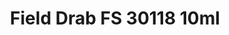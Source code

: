 ---
layout: product
title: "Field Drab FS 30118  10ml"
price: "330" 
desc: "Acrylic Laquer 10mL"
img_path: "/assets/img/RC085.jpg"
brand: "AK "
available: false
special_offer: false
new: false
soon: false
cat: "020000"
subcat: "020200"
subsubcat: "020201"
sifra: "RC085"
popular: false
---